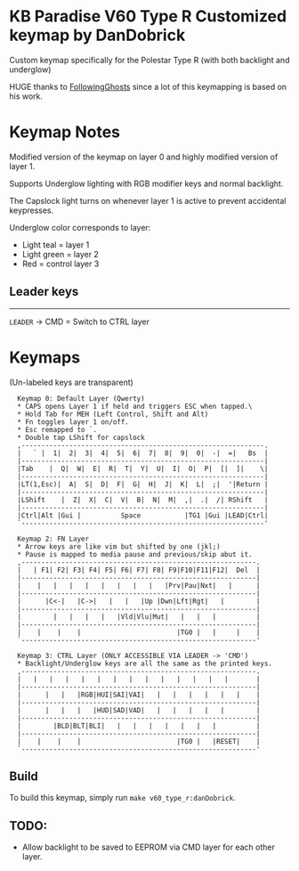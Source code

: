 KB Paradise V60 Type R Customized keymap by DanDobrick
======================
Custom keymap specifically for the Polestar Type R (with both backlight and underglow)

HUGE thanks to [FollowingGhosts](https://github.com/BenRLewis) since a lot of this keymapping is based on his work.

# Keymap Notes
Modified version of the keymap on layer 0 and highly modified version of layer 1.

Supports Underglow lighting with RGB modifier keys and normal backlight.

The Capslock light turns on whenever layer 1 is active to prevent accidental keypresses.

Underglow color corresponds to layer:
* Light teal = layer 1
* Light green = layer 2
* Red = control layer 3

## Leader keys
---------------------

`LEADER` -> CMD = Switch to CTRL layer

# Keymaps

(Un-labeled keys are transparent)
```
  Keymap 0: Default Layer (Qwerty)
  * CAPS opens Layer 1 if held and triggers ESC when tapped.\
  * Hold Tab for MEH (Left Control, Shift and Alt)
  * Fn toggles layer 1 on/off.
  * Esc remapped to `.
  * Double tap LShift for capslock
  ,-------------------------------------------------------------.
  |   ` |  1|  2|  3|  4|  5|  6|  7|  8|  9|  0|  -|  =|   Bs  |
  |-------------------------------------------------------------|
  |Tab    |  Q|  W|  E|  R|  T|  Y|  U|  I|  O|  P|  [|  ]|    \|
  |-------------------------------------------------------------|
  |LT(1,Esc)|  A|  S|  D|  F|  G|  H|  J|  K|  L|  ;|  '|Return |
  |-------------------------------------------------------------|
  |LShift    |  Z|  X|  C|  V|  B|  N|  M|  ,|  .|  /| RShift   |
  |-------------------------------------------------------------|
  |Ctrl|Alt |Gui |          Space           |TG1 |Gui |LEAD|Ctrl|
  `-------------------------------------------------------------'

  Keymap 2: FN Layer
  * Arrow keys are like vim but shifted by one (jkl;)
  * Pause is mapped to media pause and previous/skip abut it.
  ,-----------------------------------------------------------.
  |   | F1| F2| F3| F4| F5| F6| F7| F8| F9|F10|F11|F12|  Del  |
  |-----------------------------------------------------------|
  |    |   |   |   |   |   |   |   |   |Prv|Pau|Nxt|   |      |
  |-----------------------------------------------------------|
  |      |C<-|   |C->|   |   |   |Up |Dwn|Lft|Rgt|   |        |
  |-----------------------------------------------------------|
  |        |   |   |   |   |Vld|Vlu|Mut|   |   |   |          |
  |-----------------------------------------------------------|
  |    |    |    |                        |TG0 |   |     |    |
  `-----------------------------------------------------------'

  Keymap 3: CTRL Layer (ONLY ACCESSIBLE VIA LEADER -> 'CMD')
  * Backlight/Underglow keys are all the same as the printed keys.
  ,-----------------------------------------------------------.
  |   |   |   |   |   |   |   |   |   |   |   |   |   |       |
  |-----------------------------------------------------------|
  |      |   |   |RGB|HUI|SAI|VAI|   |   |   |   |   |   |    |
  |-----------------------------------------------------------|
  |      |   |   |   |HUD|SAD|VAD|   |   |   |   |   |        |
  |-----------------------------------------------------------|
  |        |BLD|BLT|BLI|   |   |   |   |   |   |   |          |
  |-----------------------------------------------------------|
  |    |    |    |                        |TG0 |   |RESET|    |
  `-----------------------------------------------------------'
```
## Build
To build this keymap, simply run `make v60_type_r:danDobrick`.


## TODO:
* Allow backlight to be saved to EEPROM via CMD layer for each other layer.